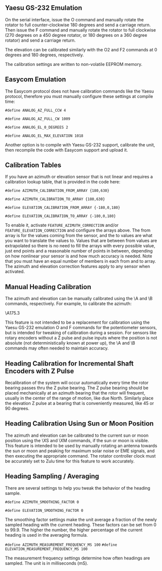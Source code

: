 ## Yaesu GS-232 Emulation

On the serial interface, issue the O command and manually rotate the rotator to full counter-clockwise 180 degrees and send a carriage return.  Then issue the F command and manually rotate the rotator to full clockwise (270 degrees on a 450 degree rotator, or 180 degrees on a 360 degree rotator) and send a carriage return.

The elevation can be calibrated similarly with the O2 and F2 commands at 0 degrees and 180 degrees, respectively.

The calibration settings are written to non-volatile EEPROM memory.

## Easycom Emulation

The Easycom protocol does not have calibration commands like the Yaesu protocol, therefore you must manually configure these settings at compile time:

`#define ANALOG_AZ_FULL_CCW 4`

`#define ANALOG_AZ_FULL_CW 1009`

`#define ANALOG_EL_0_DEGREES 2`

`#define ANALOG_EL_MAX_ELEVATION 1018`

Another option is to compile with Yaesu GS-232 support, calibrate the unit, then recompile the code with Easycom support and upload it.

## Calibration Tables

If you have an azimuth or elevation sensor that is not linear and requires a calibration lookup table, that is provided in the code here:

`#define AZIMUTH_CALIBRATION_FROM_ARRAY {180,630} `

`#define AZIMUTH_CALIBRATION_TO_ARRAY {180,630}`

`#define ELEVATION_CALIBRATION_FROM_ARRAY {-180,0,180}`

`#define ELEVATION_CALIBRATION_TO_ARRAY {-180,0,180}`

To enable it, activate `FEATURE_AZIMUTH_CORRECTION` and/or `FEATURE_ELEVATION_CORRECTION` and configure the arrays above.  The from array is for the values coming from the sensor, and the to values are what you want to translate the values to.  Values that are between from values are extrapolated so there is no need to fill the arrays with every possible value, just end points and a reasonable number of points in between, depending on how nonlinear your sensor is and how much accuracy is needed.  Note that you must have an equal number of members in each from and to array.  The azimuth and elevation correction features apply to any sensor when activated.

## Manual Heading Calibration

The azimuth and elevation can be manually calibrated using the \A and \B commands, respectively. For example, to calibrate the azimuth:

\A175.3

This feature is not intended to be a replacement for calibration using the Yaesu GS-232 emulation O and F commands for the potentiometer sensors, but is intended for tweaking of calibration during a session.  For sensors like rotary encoders without a Z pulse and pulse inputs where the position is not absolute (not deterministically known at power up), the \A and \B commands may often needed to maintain accuracy.

## Heading Calibration for Incremental Shaft Encoders with Z Pulse

Recalibration of the system will occur automatically every time the rotor bearing passes thru the Z pulse bearing. The Z pulse bearing should be placed mechanically at an azimuth bearing that the rotor will frequent, usually in the center of the range of motion, like due North. Similarly place the elevation Z pulse at a bearing that is conveniently measured, like 45 or 90 degrees.

## Heading Calibration Using Sun or Moon Position

The azimuth and elevation can be calibrated to the current sun or moon position using the \XS and \XM commands, if the sun or moon is visible.  This feature is intended to be used by manually rotating an antenna towards the sun or moon and peaking for maximum solar noise or EME signals, and then executing the appropriate command.
The rotator controller clock must be accurately set to Zulu time for this feature to work accurately.

## Heading Sampling / Averaging

There are several settings to help you tweak the behavior of the heading sample.

`#define AZIMUTH_SMOOTHING_FACTOR 0`

`#define ELEVATION_SMOOTHING_FACTOR 0`

The smoothing factor settings make the unit average a fraction of the newly sampled heading with the current heading.  These factors can be set from 0 to 99.9.  The higher the number, the higher percentage of the current heading is used in the averaging formula.

`#define AZIMUTH_MEASUREMENT_FREQUENCY_MS 100`
`#define ELEVATION_MEASUREMENT_FREQUENCY_MS 100`

The measurement frequency settings determine how often headings are sampled.  The unit is in milliseconds (mS).